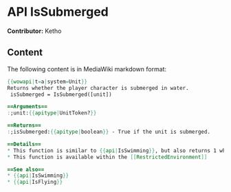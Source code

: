 # API IsSubmerged

**Contributor:** Ketho

## Content

The following content is in MediaWiki markdown format:

```mediawiki
{{wowapi|t=a|system=Unit}}
Returns whether the player character is submerged in water.
 isSubmerged = IsSubmerged([unit])

==Arguments==
:;unit:{{apitype|UnitToken?}}

==Returns==
:;isSubmerged:{{apitype|boolean}} - True if the unit is submerged.

==Details==
* This function is similar to {{api|IsSwimming}}, but also returns 1 when running at the bottom of a surface of water.
* This function is available within the [[RestrictedEnvironment]]

==See also==
* {{api|IsSwimming}}
* {{api|IsFlying}}
```